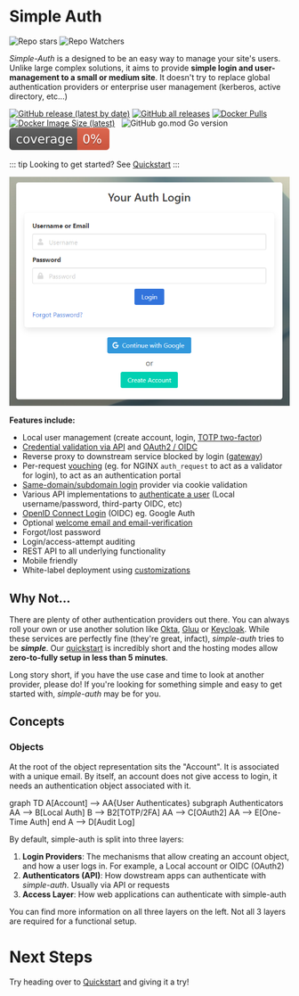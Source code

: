 # Simple Auth

<a :href="$themeConfig.repoUrl" target="_blank"><img src="https://img.shields.io/github/stars/zix99/simple-auth?style=social" title="Repo stars"></a>
<a :href="$themeConfig.repoUrl" target="_blank"><img src="https://img.shields.io/github/watchers/zix99/simple-auth?style=social" title="Repo Watchers"></a>

*Simple-Auth* is a designed to be an easy way to manage your site's users.  Unlike large complex solutions, it aims
to provide **simple login and user-management to a small or medium site**.  It doesn't try to replace global authentication providers
or enterprise user management (kerberos, active directory, etc...)

<a href="https://github.com/zix99/simple-auth/releases" target="_blank"><img src="https://img.shields.io/github/v/release/zix99/simple-auth" alt="GitHub release (latest by date)"></a>
<a href="https://github.com/zix99/simple-auth/releases" target="_blank"><img src="https://img.shields.io/github/downloads/zix99/simple-auth/total" alt="GitHub all releases"></a>
<a href="https://hub.docker.com/r/zix99/simple-auth" target="_blank"><img src="https://img.shields.io/docker/pulls/zix99/simple-auth" alt="Docker Pulls"></a>
<a href="https://hub.docker.com/r/zix99/simple-auth" target="_blank"><img src="https://img.shields.io/docker/image-size/zix99/simple-auth/latest" alt="Docker Image Size (latest)"></a>
<a href="https://github.com/zix99/simple-auth/releases" target="_blank"><img src="" alt=""></a>
<a href="https://github.com/zix99/simple-auth/releases" target="_blank"><img src="" alt=""></a>
![GitHub go.mod Go version](https://img.shields.io/github/go-mod/go-version/zix99/simple-auth)
![Coverage](./coverage.svg)

::: tip
Looking to get started? See [Quickstart](quickstart)
:::

![Simpleauth](./simpleauth.png)

**Features include:**

- Local user management (create account, login, [TOTP two-factor](/login/local.md#totp-2fa))
- [Credential validation via API](/authenticators/simple.md) and [OAuth2 / OIDC](/authenticators/oauth2.md)
- Reverse proxy to downstream service blocked by login ([gateway](/access/gateway.md))
- Per-request [vouching](/authenticators/vouch.md) (eg. for NGINX `auth_request` to act as a validator for login), to act as an authentication portal
- [Same-domain/subdomain login](/access/cookie.md) provider via cookie validation
- Various API implementations to [authenticate a user](/login) (Local username/password, third-party OIDC, etc)
- [OpenID Connect Login](/login/oidc.md) (OIDC) eg. Google Auth
- Optional [welcome email and email-verification](/email.md)
- Forgot/lost password
- Login/access-attempt auditing
- <a :href="`${$themeConfig.docsUrl}/apidocs`">REST API</a> to all underlying functionality
- Mobile friendly
- White-label deployment using [customizations](/customization.md)

## Why Not...

There are plenty of other authentication providers out there.  You can always roll your own or use another solution like [Okta](https://www.okta.com/), [Gluu](https://www.gluu.org/) or [Keycloak](https://www.keycloak.org/).  While these services are perfectly fine (they're great, infact), *simple-auth* tries to be ***simple***.  Our [quickstart](quickstart.md) is incredibly short and the hosting modes allow **zero-to-fully setup in less than 5 minutes**.

Long story short, if you have the use case and time to look at another provider, please do! If you're looking for something simple and easy to get started with, *simple-auth* may be for you.

## Concepts

### Objects

At the root of the object representation sits the "Account". It is associated with
a unique email.  By itself, an account does not give access to login, it needs
an authentication object associated with it.

<mermaid>
graph TD
A[Account] --> AA{User Authenticates}
subgraph Authenticators
  AA --> B[Local Auth]
  B --> B2[TOTP/2FA]
  AA --> C[OAuth2]
  AA --> E[One-Time Auth]
end
A --> D[Audit Log]
</mermaid>

By default, simple-auth is split into three layers:

1. **Login Providers**: The mechanisms that allow creating an account object, and how a user logs in.  For example, a Local account or OIDC (OAuth2)
1. **Authenticators (API)**: How dowstream apps can authenticate with *simple-auth*. Usually via API or requests
1. **Access Layer**: How web applications can authenticate with simple-auth

You can find more information on all three layers on the left. Not all 3 layers are required for a functional setup.

# Next Steps

Try heading over to [Quickstart](quickstart) and giving it a try!
